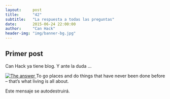 ```yaml
---
layout:     post
title:      "42"
subtitle:   "La respuesta a todas las preguntas"
date:       2015-06-24 22:00:00
author:     "Can Hack"
header-img: "img/banner-bg.jpg"
---
```





<h2>Primer post</h2>
<p>Can Hack ya tiene blog. Y ante la duda ...</p>



<a href="https://commons.wikimedia.org/wiki/File:Answer_to_Life.png#/media/File:Answer_to_Life.png">
    <img src="{{ site.baseurl }}/img/posts/42/Answer_to_Life.png" alt="The answer">
</a>
<span class="caption text-muted">To go places and do things that have never been done before – that’s what living is all about.</span>


<p>Este mensaje se autodestruirá.</p>
